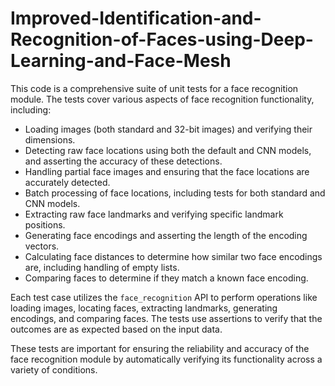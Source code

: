 # Improved-Identification-and-Recognition-of-Faces-using-Deep-Learning-and-Face-Mesh

This code is a comprehensive suite of unit tests for a face recognition module. The tests cover various aspects of face recognition functionality, including:

- Loading images (both standard and 32-bit images) and verifying their dimensions.
- Detecting raw face locations using both the default and CNN models, and asserting the accuracy of these detections.
- Handling partial face images and ensuring that the face locations are accurately detected.
- Batch processing of face locations, including tests for both standard and CNN models.
- Extracting raw face landmarks and verifying specific landmark positions.
- Generating face encodings and asserting the length of the encoding vectors.
- Calculating face distances to determine how similar two face encodings are, including handling of empty lists.
- Comparing faces to determine if they match a known face encoding.

Each test case utilizes the `face_recognition` API to perform operations like loading images, locating faces, extracting landmarks, generating encodings, and comparing faces. The tests use assertions to verify that the outcomes are as expected based on the input data. 

These tests are important for ensuring the reliability and accuracy of the face recognition module by automatically verifying its functionality across a variety of conditions.
   
  
